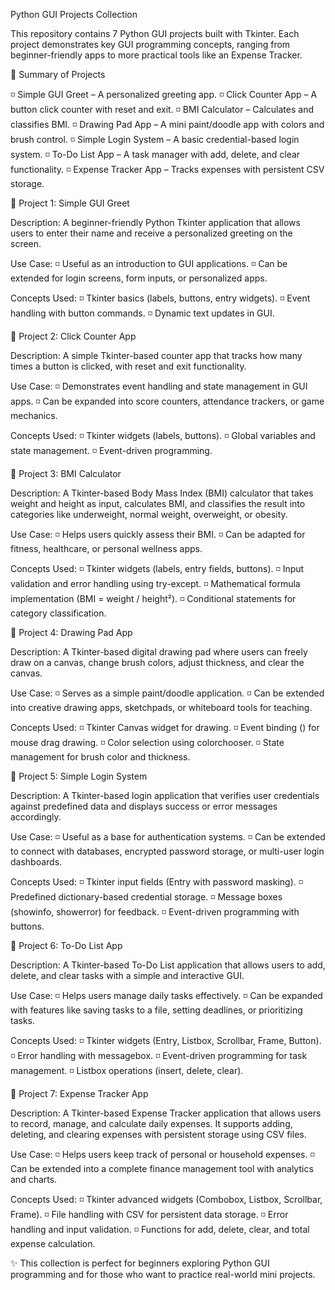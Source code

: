 Python GUI Projects Collection

This repository contains 7 Python GUI projects built with Tkinter. Each project demonstrates key GUI programming concepts, ranging from beginner-friendly apps to more practical tools like an Expense Tracker.

📖 Summary of Projects

◽ Simple GUI Greet – A personalized greeting app.
◽ Click Counter App – A button click counter with reset and exit.
◽ BMI Calculator – Calculates and classifies BMI.
◽ Drawing Pad App – A mini paint/doodle app with colors and brush control.
◽ Simple Login System – A basic credential-based login system.
◽ To-Do List App – A task manager with add, delete, and clear functionality.
◽ Expense Tracker App – Tracks expenses with persistent CSV storage.

📌 Project 1: Simple GUI Greet

Description:
A beginner-friendly Python Tkinter application that allows users to enter their name and receive a personalized greeting on the screen.

Use Case:
◽ Useful as an introduction to GUI applications.
◽ Can be extended for login screens, form inputs, or personalized apps.

Concepts Used:
◽ Tkinter basics (labels, buttons, entry widgets).
◽ Event handling with button commands.
◽ Dynamic text updates in GUI.

📌 Project 2: Click Counter App

Description:
A simple Tkinter-based counter app that tracks how many times a button is clicked, with reset and exit functionality.

Use Case:
◽ Demonstrates event handling and state management in GUI apps.
◽ Can be expanded into score counters, attendance trackers, or game mechanics.

Concepts Used:
◽ Tkinter widgets (labels, buttons).
◽ Global variables and state management.
◽ Event-driven programming.

📌 Project 3: BMI Calculator

Description:
A Tkinter-based Body Mass Index (BMI) calculator that takes weight and height as input, calculates BMI, and classifies the result into categories like underweight, normal weight, overweight, or obesity.

Use Case:
◽ Helps users quickly assess their BMI.
◽ Can be adapted for fitness, healthcare, or personal wellness apps.

Concepts Used:
◽ Tkinter widgets (labels, entry fields, buttons).
◽ Input validation and error handling using try-except.
◽ Mathematical formula implementation (BMI = weight / height²).
◽ Conditional statements for category classification.

📌 Project 4: Drawing Pad App

Description:
A Tkinter-based digital drawing pad where users can freely draw on a canvas, change brush colors, adjust thickness, and clear the canvas.

Use Case:
◽ Serves as a simple paint/doodle application.
◽ Can be extended into creative drawing apps, sketchpads, or whiteboard tools for teaching.

Concepts Used:
◽ Tkinter Canvas widget for drawing.
◽ Event binding (<B1-Motion>) for mouse drag drawing.
◽ Color selection using colorchooser.
◽ State management for brush color and thickness.

📌 Project 5: Simple Login System

Description:
A Tkinter-based login application that verifies user credentials against predefined data and displays success or error messages accordingly.

Use Case:
◽ Useful as a base for authentication systems.
◽ Can be extended to connect with databases, encrypted password storage, or multi-user login dashboards.

Concepts Used:
◽ Tkinter input fields (Entry with password masking).
◽ Predefined dictionary-based credential storage.
◽ Message boxes (showinfo, showerror) for feedback.
◽ Event-driven programming with buttons.

📌 Project 6: To-Do List App

Description:
A Tkinter-based To-Do List application that allows users to add, delete, and clear tasks with a simple and interactive GUI.

Use Case:
◽ Helps users manage daily tasks effectively.
◽ Can be expanded with features like saving tasks to a file, setting deadlines, or prioritizing tasks.

Concepts Used:
◽ Tkinter widgets (Entry, Listbox, Scrollbar, Frame, Button).
◽ Error handling with messagebox.
◽ Event-driven programming for task management.
◽ Listbox operations (insert, delete, clear).

📌 Project 7: Expense Tracker App

Description:
A Tkinter-based Expense Tracker application that allows users to record, manage, and calculate daily expenses. It supports adding, deleting, and clearing expenses with persistent storage using CSV files.

Use Case:
◽ Helps users keep track of personal or household expenses.
◽ Can be extended into a complete finance management tool with analytics and charts.

Concepts Used:
◽ Tkinter advanced widgets (Combobox, Listbox, Scrollbar, Frame).
◽ File handling with CSV for persistent data storage.
◽ Error handling and input validation.
◽ Functions for add, delete, clear, and total expense calculation.

✨ This collection is perfect for beginners exploring Python GUI programming and for those who want to practice real-world mini projects.
